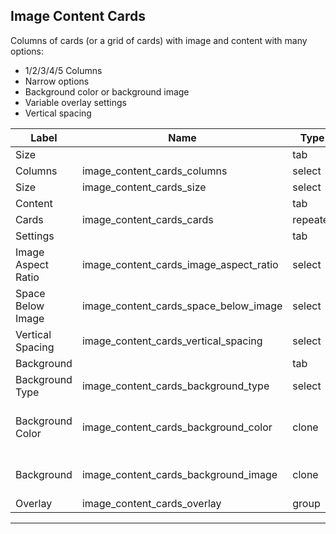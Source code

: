 ## Image Content Cards
Columns of cards (or a grid of cards) with image and content with many options:
- 1/2/3/4/5 Columns
- Narrow options
- Background color or background image
- Variable overlay settings
- Vertical spacing

<table class="fields-table">
  <thead>
    <th>Label</th>
    <th>Name</th>
    <th>Type</th>
    <th>Notes</th>
  </thead>
  <tbody>
        <tr>
          <td>Size</td>
          <td></td>
          <td>tab</td>
          <td></td>
        </tr>
        <tr>
          <td>Columns</td>
          <td>image_content_cards_columns</td>
          <td>select</td>
          <td></td>
        </tr>
        <tr>
          <td>Size</td>
          <td>image_content_cards_size</td>
          <td>select</td>
          <td></td>
        </tr>
        <tr>
          <td>Content</td>
          <td></td>
          <td>tab</td>
          <td></td>
        </tr>
        <tr>
          <td>Cards</td>
          <td>image_content_cards_cards</td>
          <td>repeater</td>
          <td></td>
        </tr>
        <tr>
          <td>Settings</td>
          <td></td>
          <td>tab</td>
          <td></td>
        </tr>
        <tr>
          <td>Image Aspect Ratio</td>
          <td>image_content_cards_image_aspect_ratio</td>
          <td>select</td>
          <td></td>
        </tr>
        <tr>
          <td>Space Below Image</td>
          <td>image_content_cards_space_below_image</td>
          <td>select</td>
          <td></td>
        </tr>
        <tr>
          <td>Vertical Spacing</td>
          <td>image_content_cards_vertical_spacing</td>
          <td>select</td>
          <td></td>
        </tr>
        <tr>
          <td>Background</td>
          <td></td>
          <td>tab</td>
          <td></td>
        </tr>
        <tr>
          <td>Background Type</td>
          <td>image_content_cards_background_type</td>
          <td>select</td>
          <td></td>
        </tr>
                <tr>
                  <td>Background Color</td>
                  <td>image_content_cards_background_color</td>
                  <td>clone</td>
                  <td> (Clone of Utility : Background Color)</td>
                </tr>
                <tr>
                  <td>Background</td>
                  <td>image_content_cards_background_image</td>
                  <td>clone</td>
                  <td> (Clone of Utility : Image)</td>
                </tr>
        <tr>
          <td>Overlay</td>
          <td>image_content_cards_overlay</td>
          <td>group</td>
          <td></td>
        </tr>
  </tbody>
</table>

***
